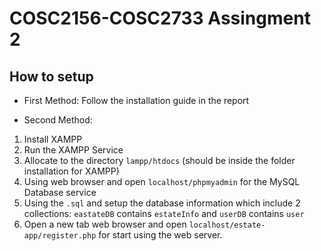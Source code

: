 # COSC2156-COSC2733 Assingment 2

## How to setup
  - First Method:
Follow the installation guide in the report

  - Second Method:
1. Install XAMPP
2. Run the XAMPP Service
3. Allocate to the directory `lampp/htdocs` (should be inside the folder installation for XAMPP)
3. Using web browser and open `localhost/phpmyadmin` for the MySQL Database service
4. Using the `.sql` and setup the database information which include 2 collections: `eastateDB` contains `estateInfo` and `userDB` contains `user`
5. Open a new tab web browser and open `localhost/estate-app/register.php` for start using the web server.
